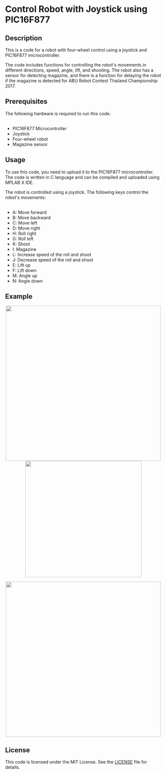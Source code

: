 # Control Robot with Joystick using PIC16F877
<h2>Description</h2>
This is a code for a robot with four-wheel control using a joystick and PIC16F877 microcontroller.

The code includes functions for controlling the robot's movements in different directions, speed, angle, lift, and shooting. The robot also has a sensor for detecting magazine, and there is a function for delaying the robot if the magazine is detected for ABU Robot Contest Thailand Championship 2017.
<h2>Prerequisites</h2>
The following hardware is required to run this code:<br><br>

- PIC16F877 Microcontroller<br>
- Joystick<br>
- Four-wheel robot<br>
- Magazine sensor<br>
<h2>Usage</h2>
To use this code, you need to upload it to the PIC16F877 microcontroller. The code is written in C language and can be compiled and uploaded using MPLAB X IDE.

The robot is controlled using a joystick. The following keys control the robot's movements:<br><br>

- A: Move forward<br>
- B: Move backward<br>
- C: Move left<br>
- D: Move right<br>
- H: Roll right<br>
- G: Roll left<br>
- K: Shoot<br>
- I: Magazine<br>
- L: Increase speed of the roll and shoot<br>
- J: Decrease speed of the roll and shoot<br>
- E: Lift up<br>
- F: Lift down<br>
- M: Angle up<br>
- N: Angle down<br>

## Example

<p align="center">
<img src="https://user-images.githubusercontent.com/77733903/226979694-af592f35-832d-434c-b93b-9489c881b00d.jpg" width="500"><img src="https://user-images.githubusercontent.com/77733903/226979701-c51490c6-d415-452c-91d3-8f2f5c2c5657.jpg" width="375">
</p>
<p align="center">
<img src="https://user-images.githubusercontent.com/77733903/226979698-ec4327f5-6725-43d4-9635-3b10525d0139.jpg" width="500">
</p>
<h2>License</h2>

This code is licensed under the MIT License. See the [LICENSE](LICENSE) file for details.
